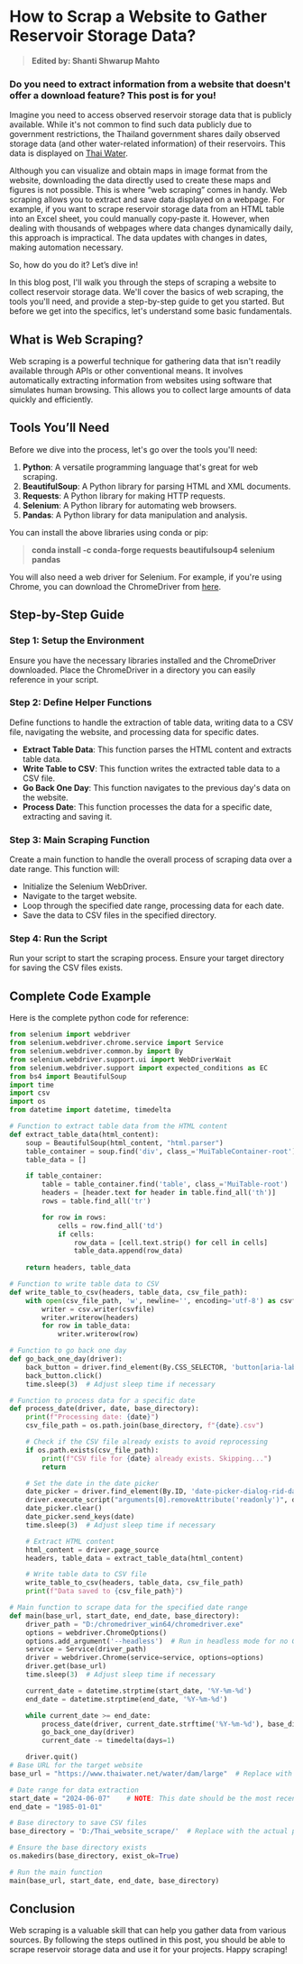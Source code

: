 
# How to Scrap a Website to Gather Reservoir Storage Data?
>**Edited by: Shanti Shwarup Mahto**

### **Do you need to extract information from a website that doesn't offer a download feature? This post is for you!**

Imagine you need to access observed reservoir storage data that is publicly available. While it's not common to find such data publicly due to government restrictions, the Thailand government shares daily observed storage data (and other water-related information) of their reservoirs. This data is displayed on [Thai Water](https://www.thaiwater.net/water/dam/large/).

Although you can visualize and obtain maps in image format from the website, downloading the data directly used to create these maps and figures is not possible. This is where “web scraping” comes in handy. Web scraping allows you to extract and save data displayed on a webpage. For example, if you want to scrape reservoir storage data from an HTML table into an Excel sheet, you could manually copy-paste it. However, when dealing with thousands of webpages where data changes dynamically daily, this approach is impractical. The data updates with changes in dates, making automation necessary.

So, how do you do it? Let’s dive in!

In this blog post, I'll walk you through the steps of scraping a website to collect reservoir storage data. We'll cover the basics of web scraping, the tools you'll need, and provide a step-by-step guide to get you started. But before we get into the specifics, let's understand some basic fundamentals. 

## What is Web Scraping?

Web scraping is a powerful technique for gathering data that isn't readily available through APIs or other conventional means. It involves automatically extracting information from websites using software that simulates human browsing. This allows you to collect large amounts of data quickly and efficiently.

## Tools You’ll Need

Before we dive into the process, let's go over the tools you'll need:

1. **Python**: A versatile programming language that's great for web scraping.
2. **BeautifulSoup**: A Python library for parsing HTML and XML documents.
3. **Requests**: A Python library for making HTTP requests.
4. **Selenium**: A Python library for automating web browsers.
5. **Pandas**: A Python library for data manipulation and analysis.

You can install the above libraries using conda or pip:

>**conda install -c conda-forge requests beautifulsoup4 selenium pandas**

You will also need a web driver for Selenium. For example, if you're using Chrome, you can download the ChromeDriver from [here](https://sites.google.com/chromium.org/driver/downloads).

## Step-by-Step Guide

### Step 1: Setup the Environment

Ensure you have the necessary libraries installed and the ChromeDriver downloaded. Place the ChromeDriver in a directory you can easily reference in your script.

### Step 2: Define Helper Functions

Define functions to handle the extraction of table data, writing data to a CSV file, navigating the website, and processing data for specific dates.

- **Extract Table Data**: This function parses the HTML content and extracts table data.
- **Write Table to CSV**: This function writes the extracted table data to a CSV file.
- **Go Back One Day**: This function navigates to the previous day's data on the website.
- **Process Date**: This function processes the data for a specific date, extracting and saving it.

### Step 3: Main Scraping Function

Create a main function to handle the overall process of scraping data over a date range. This function will:

- Initialize the Selenium WebDriver.
- Navigate to the target website.
- Loop through the specified date range, processing data for each date.
- Save the data to CSV files in the specified directory.

### Step 4: Run the Script

Run your script to start the scraping process. Ensure your target directory for saving the CSV files exists.

## Complete Code Example

Here is the complete python code for reference:

```python
from selenium import webdriver
from selenium.webdriver.chrome.service import Service
from selenium.webdriver.common.by import By
from selenium.webdriver.support.ui import WebDriverWait
from selenium.webdriver.support import expected_conditions as EC
from bs4 import BeautifulSoup
import time
import csv
import os
from datetime import datetime, timedelta

# Function to extract table data from the HTML content
def extract_table_data(html_content):
    soup = BeautifulSoup(html_content, "html.parser")
    table_container = soup.find('div', class_='MuiTableContainer-root')
    table_data = []

    if table_container:
        table = table_container.find('table', class_='MuiTable-root')
        headers = [header.text for header in table.find_all('th')]
        rows = table.find_all('tr')

        for row in rows:
            cells = row.find_all('td')
            if cells:
                row_data = [cell.text.strip() for cell in cells]
                table_data.append(row_data)
    
    return headers, table_data

# Function to write table data to CSV
def write_table_to_csv(headers, table_data, csv_file_path):
    with open(csv_file_path, 'w', newline='', encoding='utf-8') as csvfile:
        writer = csv.writer(csvfile)
        writer.writerow(headers)
        for row in table_data:
            writer.writerow(row)

# Function to go back one day
def go_back_one_day(driver):
    back_button = driver.find_element(By.CSS_SELECTOR, 'button[aria-label="วันก่อนหน้า"]')
    back_button.click()
    time.sleep(3)  # Adjust sleep time if necessary

# Function to process data for a specific date
def process_date(driver, date, base_directory):
    print(f"Processing date: {date}")
    csv_file_path = os.path.join(base_directory, f"{date}.csv")

    # Check if the CSV file already exists to avoid reprocessing
    if os.path.exists(csv_file_path):
        print(f"CSV file for {date} already exists. Skipping...")
        return

    # Set the date in the date picker
    date_picker = driver.find_element(By.ID, 'date-picker-dialog-rid-daily')
    driver.execute_script("arguments[0].removeAttribute('readonly')", date_picker)
    date_picker.clear()
    date_picker.send_keys(date)
    time.sleep(3)  # Adjust sleep time if necessary

    # Extract HTML content
    html_content = driver.page_source
    headers, table_data = extract_table_data(html_content)

    # Write table data to CSV file
    write_table_to_csv(headers, table_data, csv_file_path)
    print(f"Data saved to {csv_file_path}")

# Main function to scrape data for the specified date range
def main(base_url, start_date, end_date, base_directory):
    driver_path = "D:/chromedriver_win64/chromedriver.exe"
    options = webdriver.ChromeOptions()
    options.add_argument('--headless')  # Run in headless mode for no GUI
    service = Service(driver_path)
    driver = webdriver.Chrome(service=service, options=options)
    driver.get(base_url)
    time.sleep(3)  # Adjust sleep time if necessary

    current_date = datetime.strptime(start_date, '%Y-%m-%d')
    end_date = datetime.strptime(end_date, '%Y-%m-%d')

    while current_date >= end_date:
        process_date(driver, current_date.strftime('%Y-%m-%d'), base_directory)
        go_back_one_day(driver)
        current_date -= timedelta(days=1)

    driver.quit()
# Base URL for the target website
base_url = "https://www.thaiwater.net/water/dam/large"  # Replace with the actual URL

# Date range for data extraction
start_date = "2024-06-07"    # NOTE: This date should be the most recent date for which data is available in Thai website
end_date = "1985-01-01"

# Base directory to save CSV files
base_directory = 'D:/Thai_website_scrape/'  # Replace with the actual path

# Ensure the base directory exists
os.makedirs(base_directory, exist_ok=True)

# Run the main function
main(base_url, start_date, end_date, base_directory)
```

## Conclusion
Web scraping is a valuable skill that can help you gather data from various sources. By following the steps outlined in this post, you should be able to scrape reservoir storage data and use it for your projects. Happy scraping!
